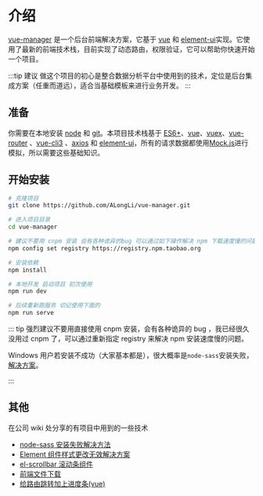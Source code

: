 # 介绍

[vue-manager](https://github.com/ALongLi/vue-manager.git) 是一个后台前端解决方案，它基于 [vue](https://github.com/vuejs/vue) 和 [element-ui](https://github.com/ElemeFE/element)实现。它使用了最新的前端技术栈，目前实现了动态路由，权限验证，它可以帮助你快速开始一个项目。

:::tip 建议
做这个项目的初心是整合数据分析平台中使用到的技术，定位是后台集成方案（任重而道远），适合当基础模板来进行业务开发。
:::

## 准备

你需要在本地安装 [node](http://nodejs.org/) 和 [git](https://git-scm.com/)。本项目技术栈基于 [ES6+](http://es6.ruanyifeng.com/)、[vue](https://cn.vuejs.org/index.html)、[vuex](https://vuex.vuejs.org/zh-cn/)、[vue-router](https://router.vuejs.org/zh-cn/) 、[vue-cli3](https://github.com/vuejs/vue-cli) 、[axios](https://github.com/axios/axios) 和 [element-ui](https://github.com/ElemeFE/element)，所有的请求数据都使用[Mock.js](https://github.com/nuysoft/Mock)进行模拟，所以需要这些基础知识。

## 开始安装

```bash
# 克隆项目
git clone https://github.com/ALongLi/vue-manager.git

# 进入项目目录
cd vue-manager

# 建议不要用 cnpm 安装 会有各种诡异的bug 可以通过如下操作解决 npm 下载速度慢的问题
npm config set registry https://registry.npm.taobao.org

# 安装依赖
npm install

# 本地开发 启动项目 初次使用
npm run dev

# 后续重新跑服务 切记使用下面的
npm run serve

```

::: tip
强烈建议不要用直接使用 cnpm 安装，会有各种诡异的 bug ，我已经很久没用过 cnpm 了，可以通过重新指定 registry 来解决 npm 安装速度慢的问题。

Windows 用户若安装不成功（大家基本都是），很大概率是`node-sass`安装失败，[解决方案](http://192.168.9.116:8090/pages/viewpage.action?pageId=9424363)。

:::

## 其他

在公司 wiki 处分享的有项目中用到的一些技术

- [node-sass 安装失败解决方法](http://192.168.9.116:8090/pages/viewpage.action?pageId=9424363)
- [Element 组件样式更改无效解决方案](http://192.168.9.116:8090/pages/viewpage.action?pageId=16843360)
- [el-scrollbar 滚动条组件](http://192.168.9.116:8090/pages/viewpage.action?pageId=16843455)
- [前端文件下载](http://192.168.9.116:8090/pages/viewpage.action?pageId=9421936)
- [给路由跳转加上进度条(vue)](http://192.168.9.116:8090/pages/viewpage.action?pageId=16844368)
